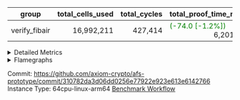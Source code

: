 | group | total_cells_used | total_cycles | total_proof_time_ms |
| --- | --- | --- | --- |
| verify_fibair | <div style='text-align: right'>16,992,211</div>  | <div style='text-align: right'>427,414</div>  | <span style="color: green">(-74.0 [-1.2%])</span> <div style='text-align: right'>6,201.0</div>  |


<details>
<summary>Detailed Metrics</summary>

| air_name | cells | constraints | main_cols | quotient_deg | rows |
| --- | --- | --- | --- | --- | --- |
| FibonacciAir | <div style='text-align: right'>32</div>  | <div style='text-align: right'>5</div>  | <div style='text-align: right'>2</div>  | <div style='text-align: right'>1</div>  | <div style='text-align: right'>16</div>  |

| stark_prove_excluding_trace_time_ms | total_cells |
| --- | --- |
| <div style='text-align: right'>4.0</div>  | <div style='text-align: right'>32</div>  |

| group | collect_metrics | execute_time_ms | total_cells_used | total_cycles |
| --- | --- | --- | --- | --- |
| verify_fibair | true | <span style="color: red">(+50.0 [+0.8%])</span> <div style='text-align: right'>6,399.0</div>  | <div style='text-align: right'>16,992,211</div>  | <div style='text-align: right'>427,414</div>  |

| group | chip_name | collect_metrics | rows_used |
| --- | --- | --- | --- |
| verify_fibair | BranchEqual | true | <div style='text-align: right'>66,726</div>  |
| verify_fibair | FieldArithmetic | true | <div style='text-align: right'>138,549</div>  |
| verify_fibair | FieldExtension | true | <div style='text-align: right'>4,886</div>  |
| verify_fibair | FriMatOpening | true | <div style='text-align: right'>800</div>  |
| verify_fibair | Jal | true | <div style='text-align: right'>11,004</div>  |
| verify_fibair | LoadStore | true | <div style='text-align: right'>191,589</div>  |
| verify_fibair | Memory AccessAdapter<2> | true | <div style='text-align: right'>35,439</div>  |
| verify_fibair | Memory AccessAdapter<4> | true | <div style='text-align: right'>17,721</div>  |
| verify_fibair | Memory AccessAdapter<8> | true | <div style='text-align: right'>3,851</div>  |
| verify_fibair | Memory Boundary | true | <div style='text-align: right'>97,478</div>  |
| verify_fibair | Phantom | true | <div style='text-align: right'>11,747</div>  |
| verify_fibair | Poseidon2 | true | <div style='text-align: right'>2,613</div>  |
| verify_fibair | ProgramChip | true | <div style='text-align: right'>37,491</div>  |

| group | collect_metrics | dsl_ir | opcode | frequency |
| --- | --- | --- | --- | --- |
| verify_fibair | true |  | JAL | <div style='text-align: right'>1</div>  |
| verify_fibair | true |  | STOREW | <div style='text-align: right'>2</div>  |
| verify_fibair | true | AddE | FE4ADD | <div style='text-align: right'>1,130</div>  |
| verify_fibair | true | AddEFFI | LOADW | <div style='text-align: right'>128</div>  |
| verify_fibair | true | AddEFFI | STOREW | <div style='text-align: right'>384</div>  |
| verify_fibair | true | AddEI | ADD | <div style='text-align: right'>5,664</div>  |
| verify_fibair | true | AddFI | ADD | <div style='text-align: right'>2,823</div>  |
| verify_fibair | true | AddV | ADD | <div style='text-align: right'>1,815</div>  |
| verify_fibair | true | AddVI | ADD | <div style='text-align: right'>35,364</div>  |
| verify_fibair | true | Alloc | ADD | <div style='text-align: right'>13,011</div>  |
| verify_fibair | true | Alloc | LOADW | <div style='text-align: right'>13,011</div>  |
| verify_fibair | true | Alloc | MUL | <div style='text-align: right'>8,979</div>  |
| verify_fibair | true | AssertEqE | BNE | <div style='text-align: right'>404</div>  |
| verify_fibair | true | AssertEqEI | BNE | <div style='text-align: right'>4</div>  |
| verify_fibair | true | AssertEqF | BNE | <div style='text-align: right'>4,901</div>  |
| verify_fibair | true | AssertEqV | BNE | <div style='text-align: right'>3,540</div>  |
| verify_fibair | true | AssertEqVI | BNE | <div style='text-align: right'>20</div>  |
| verify_fibair | true | CT-VerifierProgram | PHANTOM | <div style='text-align: right'>2</div>  |
| verify_fibair | true | CT-compute-reduced-opening | PHANTOM | <div style='text-align: right'>400</div>  |
| verify_fibair | true | CT-exp-reverse-bits-len | PHANTOM | <div style='text-align: right'>400</div>  |
| verify_fibair | true | CT-poseidon2-hash | PHANTOM | <div style='text-align: right'>400</div>  |
| verify_fibair | true | CT-poseidon2-hash-ext | PHANTOM | <div style='text-align: right'>800</div>  |
| verify_fibair | true | CT-poseidon2-hash-setup | PHANTOM | <div style='text-align: right'>1,200</div>  |
| verify_fibair | true | CT-single-mat-reduced-opening | PHANTOM | <div style='text-align: right'>600</div>  |
| verify_fibair | true | CT-stage-c-build-rounds | PHANTOM | <div style='text-align: right'>2</div>  |
| verify_fibair | true | CT-stage-d-1-verify-shape-and-sample-challenges | PHANTOM | <div style='text-align: right'>2</div>  |
| verify_fibair | true | CT-stage-d-2-fri-fold | PHANTOM | <div style='text-align: right'>2</div>  |
| verify_fibair | true | CT-stage-d-3-verify-challenges | PHANTOM | <div style='text-align: right'>2</div>  |
| verify_fibair | true | CT-stage-d-verify-pcs | PHANTOM | <div style='text-align: right'>2</div>  |
| verify_fibair | true | CT-stage-e-verify-constraints | PHANTOM | <div style='text-align: right'>2</div>  |
| verify_fibair | true | CT-verify-batch | PHANTOM | <div style='text-align: right'>400</div>  |
| verify_fibair | true | CT-verify-batch-ext | PHANTOM | <div style='text-align: right'>800</div>  |
| verify_fibair | true | CT-verify-batch-reduce-fast | PHANTOM | <div style='text-align: right'>1,200</div>  |
| verify_fibair | true | CT-verify-batch-reduce-fast-setup | PHANTOM | <div style='text-align: right'>1,200</div>  |
| verify_fibair | true | CT-verify-query | PHANTOM | <div style='text-align: right'>200</div>  |
| verify_fibair | true | DivE | BBE4DIV | <div style='text-align: right'>702</div>  |
| verify_fibair | true | DivEIN | BBE4DIV | <div style='text-align: right'>1</div>  |
| verify_fibair | true | DivEIN | STOREW | <div style='text-align: right'>4</div>  |
| verify_fibair | true | DivFIN | DIV | <div style='text-align: right'>3</div>  |
| verify_fibair | true | For | ADD | <div style='text-align: right'>34,031</div>  |
| verify_fibair | true | For | BNE | <div style='text-align: right'>43,114</div>  |
| verify_fibair | true | For | JAL | <div style='text-align: right'>9,083</div>  |
| verify_fibair | true | For | LOADW | <div style='text-align: right'>700</div>  |
| verify_fibair | true | For | STOREW | <div style='text-align: right'>8,383</div>  |
| verify_fibair | true | FriMatOpening | FRI_FOLD | <div style='text-align: right'>300</div>  |
| verify_fibair | true | HintBitsF | PHANTOM | <div style='text-align: right'>101</div>  |
| verify_fibair | true | HintInputVec | PHANTOM | <div style='text-align: right'>4,032</div>  |
| verify_fibair | true | IfEq | BNE | <div style='text-align: right'>722</div>  |
| verify_fibair | true | IfEqI | BNE | <div style='text-align: right'>11,289</div>  |
| verify_fibair | true | IfEqI | JAL | <div style='text-align: right'>1,913</div>  |
| verify_fibair | true | IfNe | BEQ | <div style='text-align: right'>2,129</div>  |
| verify_fibair | true | IfNe | JAL | <div style='text-align: right'>7</div>  |
| verify_fibair | true | IfNeI | BEQ | <div style='text-align: right'>603</div>  |
| verify_fibair | true | ImmE | STOREW | <div style='text-align: right'>2,008</div>  |
| verify_fibair | true | ImmF | STOREW | <div style='text-align: right'>7,036</div>  |
| verify_fibair | true | ImmV | STOREW | <div style='text-align: right'>12,751</div>  |
| verify_fibair | true | LoadE | LOADW | <div style='text-align: right'>4,836</div>  |
| verify_fibair | true | LoadE | LOADW2 | <div style='text-align: right'>10,800</div>  |
| verify_fibair | true | LoadF | LOADW | <div style='text-align: right'>13,252</div>  |
| verify_fibair | true | LoadF | LOADW2 | <div style='text-align: right'>2,296</div>  |
| verify_fibair | true | LoadV | LOADW | <div style='text-align: right'>8,800</div>  |
| verify_fibair | true | LoadV | LOADW2 | <div style='text-align: right'>19,451</div>  |
| verify_fibair | true | MulE | BBE4MUL | <div style='text-align: right'>1,818</div>  |
| verify_fibair | true | MulEF | MUL | <div style='text-align: right'>1,608</div>  |
| verify_fibair | true | MulEI | BBE4MUL | <div style='text-align: right'>33</div>  |
| verify_fibair | true | MulEI | STOREW | <div style='text-align: right'>132</div>  |
| verify_fibair | true | MulF | MUL | <div style='text-align: right'>2,204</div>  |
| verify_fibair | true | MulFI | MUL | <div style='text-align: right'>1</div>  |
| verify_fibair | true | MulV | MUL | <div style='text-align: right'>3,131</div>  |
| verify_fibair | true | MulVI | MUL | <div style='text-align: right'>2,604</div>  |
| verify_fibair | true | Poseidon2CompressBabyBear | COMP_POS2 | <div style='text-align: right'>2,000</div>  |
| verify_fibair | true | Poseidon2PermuteBabyBear | PERM_POS2 | <div style='text-align: right'>613</div>  |
| verify_fibair | true | StoreE | STOREW | <div style='text-align: right'>32,012</div>  |
| verify_fibair | true | StoreE | STOREW2 | <div style='text-align: right'>4,816</div>  |
| verify_fibair | true | StoreF | STOREW | <div style='text-align: right'>6,484</div>  |
| verify_fibair | true | StoreF | STOREW2 | <div style='text-align: right'>3,962</div>  |
| verify_fibair | true | StoreHintWord | ADD | <div style='text-align: right'>19,708</div>  |
| verify_fibair | true | StoreHintWord | SHINTW | <div style='text-align: right'>26,871</div>  |
| verify_fibair | true | StoreV | STOREW | <div style='text-align: right'>1,462</div>  |
| verify_fibair | true | StoreV | STOREW2 | <div style='text-align: right'>11,093</div>  |
| verify_fibair | true | SubE | FE4SUB | <div style='text-align: right'>1,202</div>  |
| verify_fibair | true | SubEF | LOADW | <div style='text-align: right'>915</div>  |
| verify_fibair | true | SubEF | SUB | <div style='text-align: right'>305</div>  |
| verify_fibair | true | SubEI | ADD | <div style='text-align: right'>8</div>  |
| verify_fibair | true | SubV | SUB | <div style='text-align: right'>3,101</div>  |
| verify_fibair | true | SubVI | SUB | <div style='text-align: right'>3,789</div>  |
| verify_fibair | true | SubVIN | SUB | <div style='text-align: right'>400</div>  |

| group | air_name | collect_metrics | dsl_ir | opcode | cells_used |
| --- | --- | --- | --- | --- | --- |
| verify_fibair | <JalNativeAdapterAir,JalCoreAir> | true |  | JAL | <div style='text-align: right'>10</div>  |
| verify_fibair | Boundary | true |  | JAL | <div style='text-align: right'>11</div>  |
| verify_fibair | <NativeLoadStoreAdapterAir<1>,KernelLoadStoreCoreAir<1>> | true |  | STOREW | <div style='text-align: right'>82</div>  |
| verify_fibair | Boundary | true |  | STOREW | <div style='text-align: right'>22</div>  |
| verify_fibair | <NativeVectorizedAdapterAir<4>,FieldExtensionCoreAir> | true | AddE | FE4ADD | <div style='text-align: right'>45,200</div>  |
| verify_fibair | AccessAdapter<2> | true | AddE | FE4ADD | <div style='text-align: right'>24,882</div>  |
| verify_fibair | AccessAdapter<4> | true | AddE | FE4ADD | <div style='text-align: right'>14,703</div>  |
| verify_fibair | Boundary | true | AddE | FE4ADD | <div style='text-align: right'>792</div>  |
| verify_fibair | <NativeLoadStoreAdapterAir<1>,KernelLoadStoreCoreAir<1>> | true | AddEFFI | LOADW | <div style='text-align: right'>5,248</div>  |
| verify_fibair | AccessAdapter<2> | true | AddEFFI | LOADW | <div style='text-align: right'>132</div>  |
| verify_fibair | AccessAdapter<4> | true | AddEFFI | LOADW | <div style='text-align: right'>156</div>  |
| verify_fibair | Boundary | true | AddEFFI | LOADW | <div style='text-align: right'>176</div>  |
| verify_fibair | <NativeLoadStoreAdapterAir<1>,KernelLoadStoreCoreAir<1>> | true | AddEFFI | STOREW | <div style='text-align: right'>15,744</div>  |
| verify_fibair | AccessAdapter<2> | true | AddEFFI | STOREW | <div style='text-align: right'>132</div>  |
| verify_fibair | Boundary | true | AddEFFI | STOREW | <div style='text-align: right'>528</div>  |
| verify_fibair | <NativeAdapterAir<2, 1>,FieldArithmeticCoreAir> | true | AddEI | ADD | <div style='text-align: right'>169,920</div>  |
| verify_fibair | AccessAdapter<2> | true | AddEI | ADD | <div style='text-align: right'>24,420</div>  |
| verify_fibair | AccessAdapter<4> | true | AddEI | ADD | <div style='text-align: right'>14,430</div>  |
| verify_fibair | Boundary | true | AddEI | ADD | <div style='text-align: right'>440</div>  |
| verify_fibair | <NativeAdapterAir<2, 1>,FieldArithmeticCoreAir> | true | AddFI | ADD | <div style='text-align: right'>84,690</div>  |
| verify_fibair | Boundary | true | AddFI | ADD | <div style='text-align: right'>242</div>  |
| verify_fibair | <NativeAdapterAir<2, 1>,FieldArithmeticCoreAir> | true | AddV | ADD | <div style='text-align: right'>54,450</div>  |
| verify_fibair | Boundary | true | AddV | ADD | <div style='text-align: right'>33</div>  |
| verify_fibair | <NativeAdapterAir<2, 1>,FieldArithmeticCoreAir> | true | AddVI | ADD | <div style='text-align: right'>1,060,920</div>  |
| verify_fibair | Boundary | true | AddVI | ADD | <div style='text-align: right'>35,486</div>  |
| verify_fibair | <NativeAdapterAir<2, 1>,FieldArithmeticCoreAir> | true | Alloc | ADD | <div style='text-align: right'>390,330</div>  |
| verify_fibair | <NativeLoadStoreAdapterAir<1>,KernelLoadStoreCoreAir<1>> | true | Alloc | LOADW | <div style='text-align: right'>533,451</div>  |
| verify_fibair | Boundary | true | Alloc | LOADW | <div style='text-align: right'>1,815</div>  |
| verify_fibair | <NativeAdapterAir<2, 1>,FieldArithmeticCoreAir> | true | Alloc | MUL | <div style='text-align: right'>269,370</div>  |
| verify_fibair | AccessAdapter<2> | true | Alloc | MUL | <div style='text-align: right'>22</div>  |
| verify_fibair | AccessAdapter<4> | true | Alloc | MUL | <div style='text-align: right'>26</div>  |
| verify_fibair | <BranchNativeAdapterAir,BranchEqualCoreAir<1>> | true | AssertEqE | BNE | <div style='text-align: right'>9,292</div>  |
| verify_fibair | AccessAdapter<2> | true | AssertEqE | BNE | <div style='text-align: right'>2,222</div>  |
| verify_fibair | AccessAdapter<4> | true | AssertEqE | BNE | <div style='text-align: right'>1,313</div>  |
| verify_fibair | <BranchNativeAdapterAir,BranchEqualCoreAir<1>> | true | AssertEqEI | BNE | <div style='text-align: right'>92</div>  |
| verify_fibair | <BranchNativeAdapterAir,BranchEqualCoreAir<1>> | true | AssertEqF | BNE | <div style='text-align: right'>112,723</div>  |
| verify_fibair | <BranchNativeAdapterAir,BranchEqualCoreAir<1>> | true | AssertEqV | BNE | <div style='text-align: right'>81,420</div>  |
| verify_fibair | <BranchNativeAdapterAir,BranchEqualCoreAir<1>> | true | AssertEqVI | BNE | <div style='text-align: right'>460</div>  |
| verify_fibair | PhantomAir | true | CT-VerifierProgram | PHANTOM | <div style='text-align: right'>12</div>  |
| verify_fibair | PhantomAir | true | CT-compute-reduced-opening | PHANTOM | <div style='text-align: right'>2,400</div>  |
| verify_fibair | PhantomAir | true | CT-exp-reverse-bits-len | PHANTOM | <div style='text-align: right'>2,400</div>  |
| verify_fibair | PhantomAir | true | CT-poseidon2-hash | PHANTOM | <div style='text-align: right'>2,400</div>  |
| verify_fibair | PhantomAir | true | CT-poseidon2-hash-ext | PHANTOM | <div style='text-align: right'>4,800</div>  |
| verify_fibair | PhantomAir | true | CT-poseidon2-hash-setup | PHANTOM | <div style='text-align: right'>7,200</div>  |
| verify_fibair | PhantomAir | true | CT-single-mat-reduced-opening | PHANTOM | <div style='text-align: right'>3,600</div>  |
| verify_fibair | PhantomAir | true | CT-stage-c-build-rounds | PHANTOM | <div style='text-align: right'>12</div>  |
| verify_fibair | PhantomAir | true | CT-stage-d-1-verify-shape-and-sample-challenges | PHANTOM | <div style='text-align: right'>12</div>  |
| verify_fibair | PhantomAir | true | CT-stage-d-2-fri-fold | PHANTOM | <div style='text-align: right'>12</div>  |
| verify_fibair | PhantomAir | true | CT-stage-d-3-verify-challenges | PHANTOM | <div style='text-align: right'>12</div>  |
| verify_fibair | PhantomAir | true | CT-stage-d-verify-pcs | PHANTOM | <div style='text-align: right'>12</div>  |
| verify_fibair | PhantomAir | true | CT-stage-e-verify-constraints | PHANTOM | <div style='text-align: right'>12</div>  |
| verify_fibair | PhantomAir | true | CT-verify-batch | PHANTOM | <div style='text-align: right'>2,400</div>  |
| verify_fibair | PhantomAir | true | CT-verify-batch-ext | PHANTOM | <div style='text-align: right'>4,800</div>  |
| verify_fibair | PhantomAir | true | CT-verify-batch-reduce-fast | PHANTOM | <div style='text-align: right'>7,200</div>  |
| verify_fibair | PhantomAir | true | CT-verify-batch-reduce-fast-setup | PHANTOM | <div style='text-align: right'>7,200</div>  |
| verify_fibair | PhantomAir | true | CT-verify-query | PHANTOM | <div style='text-align: right'>1,200</div>  |
| verify_fibair | <NativeVectorizedAdapterAir<4>,FieldExtensionCoreAir> | true | DivE | BBE4DIV | <div style='text-align: right'>28,080</div>  |
| verify_fibair | AccessAdapter<2> | true | DivE | BBE4DIV | <div style='text-align: right'>6,710</div>  |
| verify_fibair | AccessAdapter<4> | true | DivE | BBE4DIV | <div style='text-align: right'>3,965</div>  |
| verify_fibair | <NativeVectorizedAdapterAir<4>,FieldExtensionCoreAir> | true | DivEIN | BBE4DIV | <div style='text-align: right'>40</div>  |
| verify_fibair | AccessAdapter<2> | true | DivEIN | BBE4DIV | <div style='text-align: right'>22</div>  |
| verify_fibair | AccessAdapter<4> | true | DivEIN | BBE4DIV | <div style='text-align: right'>13</div>  |
| verify_fibair | <NativeLoadStoreAdapterAir<1>,KernelLoadStoreCoreAir<1>> | true | DivEIN | STOREW | <div style='text-align: right'>164</div>  |
| verify_fibair | AccessAdapter<2> | true | DivEIN | STOREW | <div style='text-align: right'>11</div>  |
| verify_fibair | <NativeAdapterAir<2, 1>,FieldArithmeticCoreAir> | true | DivFIN | DIV | <div style='text-align: right'>90</div>  |
| verify_fibair | <NativeAdapterAir<2, 1>,FieldArithmeticCoreAir> | true | For | ADD | <div style='text-align: right'>1,020,930</div>  |
| verify_fibair | <BranchNativeAdapterAir,BranchEqualCoreAir<1>> | true | For | BNE | <div style='text-align: right'>991,622</div>  |
| verify_fibair | <JalNativeAdapterAir,JalCoreAir> | true | For | JAL | <div style='text-align: right'>90,830</div>  |
| verify_fibair | AccessAdapter<2> | true | For | JAL | <div style='text-align: right'>55</div>  |
| verify_fibair | AccessAdapter<4> | true | For | JAL | <div style='text-align: right'>65</div>  |
| verify_fibair | <NativeLoadStoreAdapterAir<1>,KernelLoadStoreCoreAir<1>> | true | For | LOADW | <div style='text-align: right'>28,700</div>  |
| verify_fibair | Boundary | true | For | LOADW | <div style='text-align: right'>1,100</div>  |
| verify_fibair | <NativeLoadStoreAdapterAir<1>,KernelLoadStoreCoreAir<1>> | true | For | STOREW | <div style='text-align: right'>343,703</div>  |
| verify_fibair | Boundary | true | For | STOREW | <div style='text-align: right'>561</div>  |
| verify_fibair | AccessAdapter<2> | true | FriMatOpening | FRI_FOLD | <div style='text-align: right'>4,576</div>  |
| verify_fibair | AccessAdapter<4> | true | FriMatOpening | FRI_FOLD | <div style='text-align: right'>2,704</div>  |
| verify_fibair | FriMatOpeningAir | true | FriMatOpening | FRI_FOLD | <div style='text-align: right'>51,200</div>  |
| verify_fibair | PhantomAir | true | HintBitsF | PHANTOM | <div style='text-align: right'>606</div>  |
| verify_fibair | PhantomAir | true | HintInputVec | PHANTOM | <div style='text-align: right'>24,192</div>  |
| verify_fibair | <BranchNativeAdapterAir,BranchEqualCoreAir<1>> | true | IfEq | BNE | <div style='text-align: right'>16,606</div>  |
| verify_fibair | <BranchNativeAdapterAir,BranchEqualCoreAir<1>> | true | IfEqI | BNE | <div style='text-align: right'>259,647</div>  |
| verify_fibair | <JalNativeAdapterAir,JalCoreAir> | true | IfEqI | JAL | <div style='text-align: right'>19,130</div>  |
| verify_fibair | <BranchNativeAdapterAir,BranchEqualCoreAir<1>> | true | IfNe | BEQ | <div style='text-align: right'>48,967</div>  |
| verify_fibair | <JalNativeAdapterAir,JalCoreAir> | true | IfNe | JAL | <div style='text-align: right'>70</div>  |
| verify_fibair | <BranchNativeAdapterAir,BranchEqualCoreAir<1>> | true | IfNeI | BEQ | <div style='text-align: right'>13,869</div>  |
| verify_fibair | <NativeLoadStoreAdapterAir<1>,KernelLoadStoreCoreAir<1>> | true | ImmE | STOREW | <div style='text-align: right'>82,328</div>  |
| verify_fibair | AccessAdapter<2> | true | ImmE | STOREW | <div style='text-align: right'>2,200</div>  |
| verify_fibair | AccessAdapter<4> | true | ImmE | STOREW | <div style='text-align: right'>1,300</div>  |
| verify_fibair | Boundary | true | ImmE | STOREW | <div style='text-align: right'>44</div>  |
| verify_fibair | <NativeLoadStoreAdapterAir<1>,KernelLoadStoreCoreAir<1>> | true | ImmF | STOREW | <div style='text-align: right'>288,476</div>  |
| verify_fibair | Boundary | true | ImmF | STOREW | <div style='text-align: right'>2,156</div>  |
| verify_fibair | <NativeLoadStoreAdapterAir<1>,KernelLoadStoreCoreAir<1>> | true | ImmV | STOREW | <div style='text-align: right'>522,791</div>  |
| verify_fibair | Boundary | true | ImmV | STOREW | <div style='text-align: right'>37,334</div>  |
| verify_fibair | <NativeLoadStoreAdapterAir<1>,KernelLoadStoreCoreAir<1>> | true | LoadE | LOADW | <div style='text-align: right'>198,276</div>  |
| verify_fibair | AccessAdapter<2> | true | LoadE | LOADW | <div style='text-align: right'>17,864</div>  |
| verify_fibair | AccessAdapter<4> | true | LoadE | LOADW | <div style='text-align: right'>10,556</div>  |
| verify_fibair | Boundary | true | LoadE | LOADW | <div style='text-align: right'>220</div>  |
| verify_fibair | <NativeLoadStoreAdapterAir<1>,KernelLoadStoreCoreAir<1>> | true | LoadE | LOADW2 | <div style='text-align: right'>442,800</div>  |
| verify_fibair | AccessAdapter<2> | true | LoadE | LOADW2 | <div style='text-align: right'>28,644</div>  |
| verify_fibair | AccessAdapter<4> | true | LoadE | LOADW2 | <div style='text-align: right'>16,926</div>  |
| verify_fibair | <NativeLoadStoreAdapterAir<1>,KernelLoadStoreCoreAir<1>> | true | LoadF | LOADW | <div style='text-align: right'>543,332</div>  |
| verify_fibair | AccessAdapter<2> | true | LoadF | LOADW | <div style='text-align: right'>26,400</div>  |
| verify_fibair | AccessAdapter<4> | true | LoadF | LOADW | <div style='text-align: right'>15,600</div>  |
| verify_fibair | AccessAdapter<8> | true | LoadF | LOADW | <div style='text-align: right'>10,200</div>  |
| verify_fibair | Boundary | true | LoadF | LOADW | <div style='text-align: right'>330</div>  |
| verify_fibair | <NativeLoadStoreAdapterAir<1>,KernelLoadStoreCoreAir<1>> | true | LoadF | LOADW2 | <div style='text-align: right'>94,136</div>  |
| verify_fibair | AccessAdapter<2> | true | LoadF | LOADW2 | <div style='text-align: right'>715</div>  |
| verify_fibair | AccessAdapter<4> | true | LoadF | LOADW2 | <div style='text-align: right'>429</div>  |
| verify_fibair | AccessAdapter<8> | true | LoadF | LOADW2 | <div style='text-align: right'>323</div>  |
| verify_fibair | Boundary | true | LoadF | LOADW2 | <div style='text-align: right'>1,199</div>  |
| verify_fibair | <NativeLoadStoreAdapterAir<1>,KernelLoadStoreCoreAir<1>> | true | LoadV | LOADW | <div style='text-align: right'>360,800</div>  |
| verify_fibair | Boundary | true | LoadV | LOADW | <div style='text-align: right'>34,881</div>  |
| verify_fibair | <NativeLoadStoreAdapterAir<1>,KernelLoadStoreCoreAir<1>> | true | LoadV | LOADW2 | <div style='text-align: right'>797,491</div>  |
| verify_fibair | Boundary | true | LoadV | LOADW2 | <div style='text-align: right'>935</div>  |
| verify_fibair | <NativeVectorizedAdapterAir<4>,FieldExtensionCoreAir> | true | MulE | BBE4MUL | <div style='text-align: right'>72,720</div>  |
| verify_fibair | AccessAdapter<2> | true | MulE | BBE4MUL | <div style='text-align: right'>28,952</div>  |
| verify_fibair | AccessAdapter<4> | true | MulE | BBE4MUL | <div style='text-align: right'>17,108</div>  |
| verify_fibair | Boundary | true | MulE | BBE4MUL | <div style='text-align: right'>572</div>  |
| verify_fibair | <NativeAdapterAir<2, 1>,FieldArithmeticCoreAir> | true | MulEF | MUL | <div style='text-align: right'>48,240</div>  |
| verify_fibair | AccessAdapter<2> | true | MulEF | MUL | <div style='text-align: right'>8,822</div>  |
| verify_fibair | AccessAdapter<4> | true | MulEF | MUL | <div style='text-align: right'>5,213</div>  |
| verify_fibair | Boundary | true | MulEF | MUL | <div style='text-align: right'>44</div>  |
| verify_fibair | <NativeVectorizedAdapterAir<4>,FieldExtensionCoreAir> | true | MulEI | BBE4MUL | <div style='text-align: right'>1,320</div>  |
| verify_fibair | AccessAdapter<2> | true | MulEI | BBE4MUL | <div style='text-align: right'>1,892</div>  |
| verify_fibair | AccessAdapter<4> | true | MulEI | BBE4MUL | <div style='text-align: right'>1,118</div>  |
| verify_fibair | Boundary | true | MulEI | BBE4MUL | <div style='text-align: right'>924</div>  |
| verify_fibair | <NativeLoadStoreAdapterAir<1>,KernelLoadStoreCoreAir<1>> | true | MulEI | STOREW | <div style='text-align: right'>5,412</div>  |
| verify_fibair | AccessAdapter<2> | true | MulEI | STOREW | <div style='text-align: right'>638</div>  |
| verify_fibair | AccessAdapter<4> | true | MulEI | STOREW | <div style='text-align: right'>338</div>  |
| verify_fibair | Boundary | true | MulEI | STOREW | <div style='text-align: right'>33</div>  |
| verify_fibair | <NativeAdapterAir<2, 1>,FieldArithmeticCoreAir> | true | MulF | MUL | <div style='text-align: right'>66,120</div>  |
| verify_fibair | Boundary | true | MulF | MUL | <div style='text-align: right'>11</div>  |
| verify_fibair | <NativeAdapterAir<2, 1>,FieldArithmeticCoreAir> | true | MulFI | MUL | <div style='text-align: right'>30</div>  |
| verify_fibair | Boundary | true | MulFI | MUL | <div style='text-align: right'>11</div>  |
| verify_fibair | <NativeAdapterAir<2, 1>,FieldArithmeticCoreAir> | true | MulV | MUL | <div style='text-align: right'>93,930</div>  |
| verify_fibair | Boundary | true | MulV | MUL | <div style='text-align: right'>34,408</div>  |
| verify_fibair | <NativeAdapterAir<2, 1>,FieldArithmeticCoreAir> | true | MulVI | MUL | <div style='text-align: right'>78,120</div>  |
| verify_fibair | Boundary | true | MulVI | MUL | <div style='text-align: right'>44</div>  |
| verify_fibair | AccessAdapter<2> | true | Poseidon2CompressBabyBear | COMP_POS2 | <div style='text-align: right'>88,000</div>  |
| verify_fibair | AccessAdapter<4> | true | Poseidon2CompressBabyBear | COMP_POS2 | <div style='text-align: right'>52,000</div>  |
| verify_fibair | AccessAdapter<8> | true | Poseidon2CompressBabyBear | COMP_POS2 | <div style='text-align: right'>34,000</div>  |
| verify_fibair | Poseidon2VmAir<BabyBear> | true | Poseidon2CompressBabyBear | COMP_POS2 | <div style='text-align: right'>836,000</div>  |
| verify_fibair | AccessAdapter<2> | true | Poseidon2PermuteBabyBear | PERM_POS2 | <div style='text-align: right'>53,801</div>  |
| verify_fibair | AccessAdapter<4> | true | Poseidon2PermuteBabyBear | PERM_POS2 | <div style='text-align: right'>31,798</div>  |
| verify_fibair | AccessAdapter<8> | true | Poseidon2PermuteBabyBear | PERM_POS2 | <div style='text-align: right'>20,842</div>  |
| verify_fibair | Poseidon2VmAir<BabyBear> | true | Poseidon2PermuteBabyBear | PERM_POS2 | <div style='text-align: right'>256,234</div>  |
| verify_fibair | <NativeLoadStoreAdapterAir<1>,KernelLoadStoreCoreAir<1>> | true | StoreE | STOREW | <div style='text-align: right'>1,312,492</div>  |
| verify_fibair | AccessAdapter<2> | true | StoreE | STOREW | <div style='text-align: right'>8,800</div>  |
| verify_fibair | AccessAdapter<4> | true | StoreE | STOREW | <div style='text-align: right'>5,200</div>  |
| verify_fibair | Boundary | true | StoreE | STOREW | <div style='text-align: right'>352,132</div>  |
| verify_fibair | <NativeLoadStoreAdapterAir<1>,KernelLoadStoreCoreAir<1>> | true | StoreE | STOREW2 | <div style='text-align: right'>197,456</div>  |
| verify_fibair | AccessAdapter<2> | true | StoreE | STOREW2 | <div style='text-align: right'>8,800</div>  |
| verify_fibair | AccessAdapter<4> | true | StoreE | STOREW2 | <div style='text-align: right'>5,200</div>  |
| verify_fibair | Boundary | true | StoreE | STOREW2 | <div style='text-align: right'>17,776</div>  |
| verify_fibair | <NativeLoadStoreAdapterAir<1>,KernelLoadStoreCoreAir<1>> | true | StoreF | STOREW | <div style='text-align: right'>265,844</div>  |
| verify_fibair | Boundary | true | StoreF | STOREW | <div style='text-align: right'>71,324</div>  |
| verify_fibair | <NativeLoadStoreAdapterAir<1>,KernelLoadStoreCoreAir<1>> | true | StoreF | STOREW2 | <div style='text-align: right'>162,442</div>  |
| verify_fibair | AccessAdapter<2> | true | StoreF | STOREW2 | <div style='text-align: right'>231</div>  |
| verify_fibair | AccessAdapter<4> | true | StoreF | STOREW2 | <div style='text-align: right'>143</div>  |
| verify_fibair | AccessAdapter<8> | true | StoreF | STOREW2 | <div style='text-align: right'>102</div>  |
| verify_fibair | Boundary | true | StoreF | STOREW2 | <div style='text-align: right'>35,838</div>  |
| verify_fibair | <NativeAdapterAir<2, 1>,FieldArithmeticCoreAir> | true | StoreHintWord | ADD | <div style='text-align: right'>591,240</div>  |
| verify_fibair | <NativeLoadStoreAdapterAir<1>,KernelLoadStoreCoreAir<1>> | true | StoreHintWord | SHINTW | <div style='text-align: right'>1,101,711</div>  |
| verify_fibair | Boundary | true | StoreHintWord | SHINTW | <div style='text-align: right'>295,581</div>  |
| verify_fibair | <NativeLoadStoreAdapterAir<1>,KernelLoadStoreCoreAir<1>> | true | StoreV | STOREW | <div style='text-align: right'>59,942</div>  |
| verify_fibair | Boundary | true | StoreV | STOREW | <div style='text-align: right'>16,082</div>  |
| verify_fibair | <NativeLoadStoreAdapterAir<1>,KernelLoadStoreCoreAir<1>> | true | StoreV | STOREW2 | <div style='text-align: right'>454,813</div>  |
| verify_fibair | Boundary | true | StoreV | STOREW2 | <div style='text-align: right'>93,258</div>  |
| verify_fibair | <NativeVectorizedAdapterAir<4>,FieldExtensionCoreAir> | true | SubE | FE4SUB | <div style='text-align: right'>48,080</div>  |
| verify_fibair | AccessAdapter<2> | true | SubE | FE4SUB | <div style='text-align: right'>44,176</div>  |
| verify_fibair | AccessAdapter<4> | true | SubE | FE4SUB | <div style='text-align: right'>26,104</div>  |
| verify_fibair | Boundary | true | SubE | FE4SUB | <div style='text-align: right'>220</div>  |
| verify_fibair | <NativeLoadStoreAdapterAir<1>,KernelLoadStoreCoreAir<1>> | true | SubEF | LOADW | <div style='text-align: right'>37,515</div>  |
| verify_fibair | AccessAdapter<2> | true | SubEF | LOADW | <div style='text-align: right'>3,333</div>  |
| verify_fibair | Boundary | true | SubEF | LOADW | <div style='text-align: right'>99</div>  |
| verify_fibair | <NativeAdapterAir<2, 1>,FieldArithmeticCoreAir> | true | SubEF | SUB | <div style='text-align: right'>9,150</div>  |
| verify_fibair | AccessAdapter<2> | true | SubEF | SUB | <div style='text-align: right'>3,333</div>  |
| verify_fibair | AccessAdapter<4> | true | SubEF | SUB | <div style='text-align: right'>3,939</div>  |
| verify_fibair | Boundary | true | SubEF | SUB | <div style='text-align: right'>33</div>  |
| verify_fibair | <NativeAdapterAir<2, 1>,FieldArithmeticCoreAir> | true | SubEI | ADD | <div style='text-align: right'>240</div>  |
| verify_fibair | AccessAdapter<2> | true | SubEI | ADD | <div style='text-align: right'>44</div>  |
| verify_fibair | AccessAdapter<4> | true | SubEI | ADD | <div style='text-align: right'>26</div>  |
| verify_fibair | <NativeAdapterAir<2, 1>,FieldArithmeticCoreAir> | true | SubV | SUB | <div style='text-align: right'>93,030</div>  |
| verify_fibair | Boundary | true | SubV | SUB | <div style='text-align: right'>44</div>  |
| verify_fibair | <NativeAdapterAir<2, 1>,FieldArithmeticCoreAir> | true | SubVI | SUB | <div style='text-align: right'>113,670</div>  |
| verify_fibair | Boundary | true | SubVI | SUB | <div style='text-align: right'>35,519</div>  |
| verify_fibair | <NativeAdapterAir<2, 1>,FieldArithmeticCoreAir> | true | SubVIN | SUB | <div style='text-align: right'>12,000</div>  |

| group | air_name | constraints | interactions | quotient_deg |
| --- | --- | --- | --- | --- |
| verify_fibair | ProgramAir | <div style='text-align: right'>4</div>  | <div style='text-align: right'>1</div>  | <div style='text-align: right'>1</div>  |
| verify_fibair | VmConnectorAir | <div style='text-align: right'>8</div>  | <div style='text-align: right'>3</div>  | <div style='text-align: right'>4</div>  |
| verify_fibair | VolatileBoundaryAir | <div style='text-align: right'>16</div>  | <div style='text-align: right'>4</div>  | <div style='text-align: right'>4</div>  |
| verify_fibair | AccessAdapterAir<2> | <div style='text-align: right'>11</div>  | <div style='text-align: right'>5</div>  | <div style='text-align: right'>4</div>  |
| verify_fibair | AccessAdapterAir<4> | <div style='text-align: right'>11</div>  | <div style='text-align: right'>5</div>  | <div style='text-align: right'>4</div>  |
| verify_fibair | AccessAdapterAir<8> | <div style='text-align: right'>11</div>  | <div style='text-align: right'>5</div>  | <div style='text-align: right'>4</div>  |
| verify_fibair | AccessAdapterAir<16> | <div style='text-align: right'>11</div>  | <div style='text-align: right'>5</div>  | <div style='text-align: right'>4</div>  |
| verify_fibair | AccessAdapterAir<32> | <div style='text-align: right'>11</div>  | <div style='text-align: right'>5</div>  | <div style='text-align: right'>4</div>  |
| verify_fibair | AccessAdapterAir<64> | <div style='text-align: right'>11</div>  | <div style='text-align: right'>5</div>  | <div style='text-align: right'>4</div>  |
| verify_fibair | PhantomAir | <div style='text-align: right'>4</div>  | <div style='text-align: right'>3</div>  | <div style='text-align: right'>4</div>  |
| verify_fibair | VmAirWrapper<NativeLoadStoreAdapterAir<1>, KernelLoadStoreCoreAir<1> | <div style='text-align: right'>30</div>  | <div style='text-align: right'>19</div>  | <div style='text-align: right'>8</div>  |
| verify_fibair | VmAirWrapper<BranchNativeAdapterAir, BranchEqualCoreAir<1> | <div style='text-align: right'>21</div>  | <div style='text-align: right'>11</div>  | <div style='text-align: right'>4</div>  |
| verify_fibair | VmAirWrapper<JalNativeAdapterAir, JalCoreAir> | <div style='text-align: right'>6</div>  | <div style='text-align: right'>7</div>  | <div style='text-align: right'>8</div>  |
| verify_fibair | VmAirWrapper<NativeAdapterAir<2, 1>, FieldArithmeticCoreAir> | <div style='text-align: right'>22</div>  | <div style='text-align: right'>15</div>  | <div style='text-align: right'>8</div>  |
| verify_fibair | VmAirWrapper<NativeVectorizedAdapterAir<4>, FieldExtensionCoreAir> | <div style='text-align: right'>22</div>  | <div style='text-align: right'>15</div>  | <div style='text-align: right'>8</div>  |
| verify_fibair | FriMatOpeningAir | <div style='text-align: right'>53</div>  | <div style='text-align: right'>35</div>  | <div style='text-align: right'>4</div>  |
| verify_fibair | Poseidon2VmAir<BabyBear> | <div style='text-align: right'>374</div>  | <div style='text-align: right'>32</div>  | <div style='text-align: right'>8</div>  |
| verify_fibair | VariableRangeCheckerAir | <div style='text-align: right'>4</div>  | <div style='text-align: right'>1</div>  | <div style='text-align: right'>1</div>  |

| group | commit_exe_time_ms | execute_and_trace_gen_time_ms | execute_time_ms | keygen_time_ms | num_segments | total_cells_used | total_cycles | total_proof_time_ms | verify_program_compile_ms |
| --- | --- | --- | --- | --- | --- | --- | --- | --- | --- |
| verify_fibair | <div style='text-align: right'>47.0</div>  | <span style="color: green">(-12.0 [-1.8%])</span> <div style='text-align: right'>647.0</div>  | <span style="color: green">(-8.0 [-1.4%])</span> <div style='text-align: right'>559.0</div>  | <span style="color: green">(-1.0 [-1.6%])</span> <div style='text-align: right'>62.0</div>  | <div style='text-align: right'>1</div>  | <div style='text-align: right'>16,992,211</div>  | <div style='text-align: right'>427,414</div>  | <span style="color: green">(-74.0 [-1.2%])</span> <div style='text-align: right'>6,201.0</div>  | <span style="color: red">(+2.0 [+4.5%])</span> <div style='text-align: right'>46.0</div>  |

| group | air_name | segment | cells | main_cols | perm_cols | prep_cols | rows |
| --- | --- | --- | --- | --- | --- | --- | --- |
| verify_fibair | ProgramAir | 0 | <div style='text-align: right'>1,179,648</div>  | <div style='text-align: right'>10</div>  | <div style='text-align: right'>8</div>  |  | <div style='text-align: right'>65,536</div>  |
| verify_fibair | VmConnectorAir | 0 | <div style='text-align: right'>24</div>  | <div style='text-align: right'>4</div>  | <div style='text-align: right'>8</div>  | <div style='text-align: right'>1</div>  | <div style='text-align: right'>2</div>  |
| verify_fibair | VolatileBoundaryAir | 0 | <div style='text-align: right'>2,490,368</div>  | <div style='text-align: right'>11</div>  | <div style='text-align: right'>8</div>  |  | <div style='text-align: right'>131,072</div>  |
| verify_fibair | AccessAdapterAir<2> | 0 | <div style='text-align: right'>1,507,328</div>  | <div style='text-align: right'>11</div>  | <div style='text-align: right'>12</div>  |  | <div style='text-align: right'>65,536</div>  |
| verify_fibair | AccessAdapterAir<4> | 0 | <div style='text-align: right'>819,200</div>  | <div style='text-align: right'>13</div>  | <div style='text-align: right'>12</div>  |  | <div style='text-align: right'>32,768</div>  |
| verify_fibair | AccessAdapterAir<8> | 0 | <div style='text-align: right'>237,568</div>  | <div style='text-align: right'>17</div>  | <div style='text-align: right'>12</div>  |  | <div style='text-align: right'>8,192</div>  |
| verify_fibair | PhantomAir | 0 | <div style='text-align: right'>229,376</div>  | <div style='text-align: right'>6</div>  | <div style='text-align: right'>8</div>  |  | <div style='text-align: right'>16,384</div>  |
| verify_fibair | VmAirWrapper<NativeLoadStoreAdapterAir<1>, KernelLoadStoreCoreAir<1> | 0 | <div style='text-align: right'>15,990,784</div>  | <div style='text-align: right'>41</div>  | <div style='text-align: right'>20</div>  |  | <div style='text-align: right'>262,144</div>  |
| verify_fibair | VmAirWrapper<BranchNativeAdapterAir, BranchEqualCoreAir<1> | 0 | <div style='text-align: right'>5,636,096</div>  | <div style='text-align: right'>23</div>  | <div style='text-align: right'>20</div>  |  | <div style='text-align: right'>131,072</div>  |
| verify_fibair | VmAirWrapper<JalNativeAdapterAir, JalCoreAir> | 0 | <div style='text-align: right'>360,448</div>  | <div style='text-align: right'>10</div>  | <div style='text-align: right'>12</div>  |  | <div style='text-align: right'>16,384</div>  |
| verify_fibair | VmAirWrapper<NativeAdapterAir<2, 1>, FieldArithmeticCoreAir> | 0 | <div style='text-align: right'>12,058,624</div>  | <div style='text-align: right'>30</div>  | <div style='text-align: right'>16</div>  |  | <div style='text-align: right'>262,144</div>  |
| verify_fibair | VmAirWrapper<NativeVectorizedAdapterAir<4>, FieldExtensionCoreAir> | 0 | <div style='text-align: right'>458,752</div>  | <div style='text-align: right'>40</div>  | <div style='text-align: right'>16</div>  |  | <div style='text-align: right'>8,192</div>  |
| verify_fibair | FriMatOpeningAir | 0 | <div style='text-align: right'>118,784</div>  | <div style='text-align: right'>64</div>  | <div style='text-align: right'>52</div>  |  | <div style='text-align: right'>1,024</div>  |
| verify_fibair | Poseidon2VmAir<BabyBear> | 0 | <div style='text-align: right'>1,826,816</div>  | <div style='text-align: right'>418</div>  | <div style='text-align: right'>28</div>  |  | <div style='text-align: right'>4,096</div>  |
| verify_fibair | VariableRangeCheckerAir | 0 | <div style='text-align: right'>1,179,648</div>  | <div style='text-align: right'>1</div>  | <div style='text-align: right'>8</div>  | <div style='text-align: right'>2</div>  | <div style='text-align: right'>131,072</div>  |

| group | segment | stark_prove_excluding_trace_time_ms | total_cells |
| --- | --- | --- | --- |
| verify_fibair | 0 | <span style="color: green">(-62.0 [-1.1%])</span> <div style='text-align: right'>5,554.0</div>  | <div style='text-align: right'>44,093,464</div>  |

</details>



<details>
<summary>Flamegraphs</summary>

[![](https://axiom-public-data-sandbox-us-east-1.s3.us-east-1.amazonaws.com/benchmark/github/flamegraphs/310782da3d06dd0256e77922e923e613e6142766/verify_fibair-verify_fibair.dsl_ir.opcode.air_name.cells_used.reverse.svg)](https://axiom-public-data-sandbox-us-east-1.s3.us-east-1.amazonaws.com/benchmark/github/flamegraphs/310782da3d06dd0256e77922e923e613e6142766/verify_fibair-verify_fibair.dsl_ir.opcode.air_name.cells_used.reverse.svg)
[![](https://axiom-public-data-sandbox-us-east-1.s3.us-east-1.amazonaws.com/benchmark/github/flamegraphs/310782da3d06dd0256e77922e923e613e6142766/verify_fibair-verify_fibair.dsl_ir.opcode.air_name.cells_used.svg)](https://axiom-public-data-sandbox-us-east-1.s3.us-east-1.amazonaws.com/benchmark/github/flamegraphs/310782da3d06dd0256e77922e923e613e6142766/verify_fibair-verify_fibair.dsl_ir.opcode.air_name.cells_used.svg)
[![](https://axiom-public-data-sandbox-us-east-1.s3.us-east-1.amazonaws.com/benchmark/github/flamegraphs/310782da3d06dd0256e77922e923e613e6142766/verify_fibair-verify_fibair.dsl_ir.opcode.frequency.reverse.svg)](https://axiom-public-data-sandbox-us-east-1.s3.us-east-1.amazonaws.com/benchmark/github/flamegraphs/310782da3d06dd0256e77922e923e613e6142766/verify_fibair-verify_fibair.dsl_ir.opcode.frequency.reverse.svg)
[![](https://axiom-public-data-sandbox-us-east-1.s3.us-east-1.amazonaws.com/benchmark/github/flamegraphs/310782da3d06dd0256e77922e923e613e6142766/verify_fibair-verify_fibair.dsl_ir.opcode.frequency.svg)](https://axiom-public-data-sandbox-us-east-1.s3.us-east-1.amazonaws.com/benchmark/github/flamegraphs/310782da3d06dd0256e77922e923e613e6142766/verify_fibair-verify_fibair.dsl_ir.opcode.frequency.svg)

</details>

Commit: https://github.com/axiom-crypto/afs-prototype/commit/310782da3d06dd0256e77922e923e613e6142766
Instance Type: 64cpu-linux-arm64
[Benchmark Workflow](https://github.com/axiom-crypto/afs-prototype/actions/runs/11662329623)
